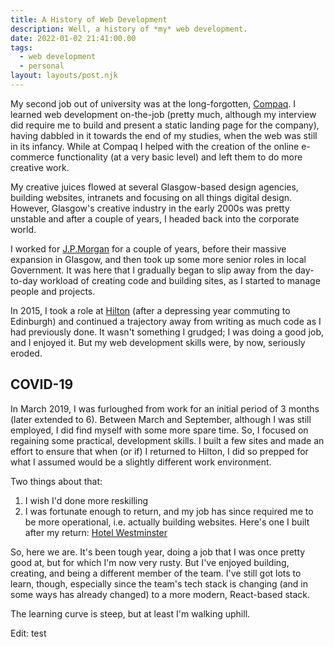 ```yaml
---
title: A History of Web Development
description: Well, a history of *my* web development.
date: 2022-01-02 21:41:00.00
tags:
  - web development
  - personal
layout: layouts/post.njk
---
```


My second job out of university was at the long-forgotten, [Compaq](https://en.wikipedia.org/wiki/Compaq). I learned web development on-the-job (pretty much, although my interview did require me to build and present a static landing page for the company), having dabbled in it towards the end of my studies, when the web was still in its infancy. While at Compaq I helped with the creation of the online e-commerce functionality (at a very basic level) and left them to do more creative work.

My creative juices flowed at several Glasgow-based design agencies, building websites, intranets and focusing on all things digital design. However, Glasgow's creative industry in the early 2000s was pretty unstable and after a couple of years, I headed back into the corporate world.

I worked for [J.P.Morgan](https://www.jpmorgan.com/global) for a couple of years, before their massive expansion in Glasgow, and then took up some more senior roles in local Government. It was here that I gradually began to slip away from the day-to-day workload of creating code and building sites, as I started to manage people and projects.

In 2015, I took a role at [Hilton](https://www.hilton.com) (after a depressing year commuting to Edinburgh) and continued a trajectory away from writing as much code as I had previously done. It wasn't something I grudged; I was doing a good job, and I enjoyed it. But my web development skills were, by now, seriously eroded.

## COVID-19

In March 2019, I was furloughed from work for an initial period of 3 months (later extended to 6). Between March and September, although I was still employed, I did find myself with some more spare time. So, I focused on regaining some practical, development skills. I built a few sites and made an effort to ensure that when (or if) I returned to Hilton, I did so prepped for what I assumed would be a slightly different work environment.

Two things about that:

1. I wish I'd done more reskilling
2. I was fortunate enough to return, and my job has since required me to be more operational, i.e. actually building websites. Here's one I built after my return: [Hotel Westminster](https://www.hotelwestminster.co.uk)

So, here we are. It's been tough year, doing a job that I was once pretty good at, but for which I'm now very rusty. But I've enjoyed building, creating, and being a different member of the team. I've still got lots to learn, though, especially since the team's tech stack is changing (and in some ways has already changed) to a more modern, React-based stack.

The learning curve is steep, but at least I'm walking uphill.

Edit: test
